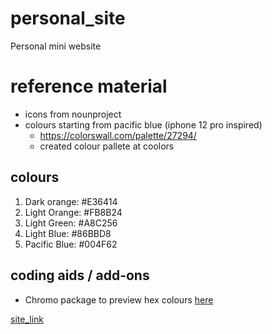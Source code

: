 # personal_site
Personal mini website

# reference material

- icons from nounproject
- colours starting from pacific blue (iphone 12 pro inspired)
  - https://colorswall.com/palette/27294/
  - created colour pallete at coolors

## colours
1. Dark orange: #E36414
2. Light Orange: #FB8B24
3. Light Green: #A8C256
4. Light Blue: #86BBD8
5. Pacific Blue: #004F62


## coding aids / add-ons
- Chromo package to preview hex colours [here](https://github.com/Vertagon-Softworks/Chromo)

[site_link](https://antoniosfiala.github.io/personal_site/)

